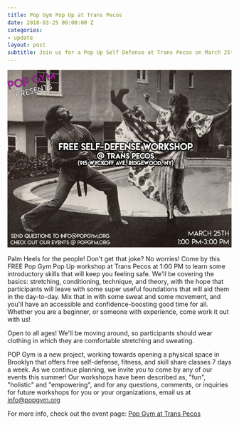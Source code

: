 ```yaml
---
title: Pop Gym Pop Up at Trans Pecos
date: 2018-03-25 00:00:00 Z
categories:
- update
layout: post
subtitle: Join us for a Pop Up Self Defense at Trans Pecos on March 25th!
---
```


![Pop Gym at Trans Pecos](/assets/transpecos3.jpg)

Palm Heels for the people! Don't get that joke? No worries! Come by this FREE Pop Gym Pop Up workshop at Trans Pecos at 1:00 PM to learn some introductory skills that will keep you feeling safe. We'll be covering the basics: stretching, conditioning, technique, and theory, with the hope that participants will leave with some super useful foundations that will aid them in the day-to-day. Mix that in with some sweat and some movement, and you'll have an accessible and confidence-boosting good time for all. Whether you are a beginner, or someone with experience, come work it out with us!

Open to all ages! We'll be moving around, so participants should wear clothing in which they are comfortable stretching and sweating.

POP Gym is a new project, working towards opening a physical space in Brooklyn that offers free self-defense, fitness, and skill share classes 7 days a week. As we continue planning, we invite you to come by any of our events this summer! Our workshops have been described as, "fun", "holistic" and "empowering", and for any questions, comments, or inquiries for future workshops for you or your organizations, email us at info@popgym.org​

For more info, check out the event page: [Pop Gym at Trans Pecos](https://www.facebook.com/events/218964972177181/)
